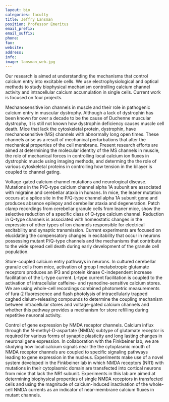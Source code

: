 ```yaml
---
layout: bio
categories: faculty
title: Jeffry Lansman
position: Professor Emeritus
email_prefix:
email_suffix:
phone:
fax:
website:
address: 
info:
image: lansman_web.jpg
---
```


Our research is aimed at understanding the mechanisms that control calcium entry into excitable cells. We use electrophysiological and optical methods to study biophysical mechanism controlling calcium channel activity and intracellular calcium accumulation in single cells. Current work is focused on four projects.

Mechanosensitive ion channels in muscle and their role in pathogenic calcium entry in muscular dystrophy. Although a lack of dystrophin has been known for over a decade to be the cause of Duchenne muscular dystrophy, it is still not known how dystrophin deficiency causes muscle cell death. Mice that lack the cytoskeletal protein, dystrophin, have mechanosensitive (MS) channels with abnormally long open times. These channels arise as a result of mechanical perturbations that alter the mechanical properties of the cell membrane. Present research efforts are aimed at determining the molecular identity of the MS channels in muscle, the role of mechanical forces in controlling local calcium ion fluxes in dystrophic muscle using imaging methods, and determing the the role of various cytoskeletal proteins in controlling how tension in the bilayer is coupled to channel gating.

Voltage-gated calcium channel mutations and neurological disease. Mutations in the P/Q-type calcium channel alpha 1A subunit are associated with migraine and cerebellar ataxia in humans. In mice, the leaner mutation occurs at a splice site in the P/Q-type channel alpha 1A subunit gene and produces absence epilepsy and cerebellar ataxia and degeneration. Patch clamp recordings from cerebellar granule cells from leaner mice, show the selective reduction of a specific class of Q-type calcium channel. Reduction in Q-type channels is associated with homeostatic changes in the expression of other types of ion channels responsible for electrical excitability and synaptic transmission. Current experiments are focused on elucidating the compensatory changes in excitability that occur in neurons possessing mutant P/Q-type channels and the mechanisms that contribute to the wide spread cell death during early development of the granule cell population.

Store-coupled calcium entry pathways in neurons. In cultured cerebellar granule cells from mice, activation of group I metabotropic glutamate receptors produces an IP3 and protein kinase C-independent increase facilitation of the L-type current. L-type current facilitation is coupled to the activation of intracellular caffeine- and ryanodine-sensitive calcium stores. We are using whole-cell recordings combined photometric measurements of fura-2 fluorescence and flash photolysis of intracellularly trapped caghed claium-releasing compounds to determine the coupling mechanism between intracellular stores and voltage-gated calcium channels and whether this pathway provides a mechanism for store refilling during repetitive neuronal activity.

Control of gene expression by NMDA receptor channels. Calcium influx through the N-methyl-D-aspartate (NMDA) subtype of glutamate receptor is required for various forms of synaptic plasticity and long lasting changes in neuronal gene expression. In collaboration with the Finkbeiner lab, we are studying how local calcium signals near the the cytoplasmic mouth of NMDA receptor channels are coupled to specific signaling pathways leading to gene expression in the nucleus. Experiments make use of a novel system developed in the Finkbeiner lab in which NMDA receptors (NR1) with mutations in their cytoplasmic domain are transfected into cortical neurons from mice that lack the NR1 subunit. Experiments in this lab are aimed at determining biophysical properties of single NMDA receptors in transfected cells and using the magnitude of calcium-induced inactivation of the whole-cell NMDA currents as an indicator of near-membrane calcium fluxes in mutant channels.
